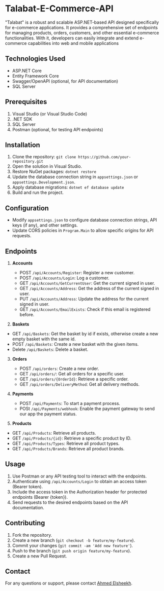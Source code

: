 # Talabat-E-Commerce-API
 "Talabat" is a robust and scalable ASP.NET-based API designed specifically for e-commerce applications. It provides a comprehensive set of endpoints for managing products, orders, customers, and other essential e-commerce functionalities. With it, developers can easily integrate and extend e-commerce capabilities into web and mobile applications

## Technologies Used
- ASP.NET Core
- Entity Framework Core
- Swagger/OpenAPI (optional, for API documentation)
- SQL Server

## Prerequisites
1. Visual Studio (or Visual Studio Code)
2. .NET SDK
3. SQL Server
4. Postman (optional, for testing API endpoints)

## Installation
1. Clone the repository: `git clone https://github.com/your-repository.git`
2. Open the solution in Visual Studio.
3. Restore NuGet packages: `dotnet restore`
4. Update the database connection string in `appsettings.json` or `appsettings.Development.json`.
5. Apply database migrations: `dotnet ef database update`
6. Build and run the project.

## Configuration
- Modify `appsettings.json` to configure database connection strings, API keys (if any), and other settings.
- Update CORS policies in `Program.Main` to allow specific origins for API requests.

## Endpoints
1. **Accounts**
   - POST `/api/Accounts/Register`: Register a new customer.
   - POST `/api/Accounts/Login`: Log a customer.
   - GET `/api/Accounts/GetCurrentUser`: Get the current signed in user.
   - GET `/api/Accounts/Address`: Get the address of the current signed in user.
   - PUT `/api/Accounts/Address`: Update the address for the current signed in user.
   - GET `/api/Accounts/EmailExists`: Check if this email is registered before.
  
 2. **Baskets**
   - GET `/api/Baskets`: Get the basket by id if exists, otherwise create a new empty basket with the same id.
   - POST `/api/Baskets`: Create a new basket with the given items.
   - Delete `/api/Baskets`: Delete a basket.

3. **Orders**
   - POST `/api/orders`: Create a new order.
   - GET `/api/orders/`: Get all orders for a specific user.
   - GET `/api/orders/{OrderId}`: Retrieve a specific order.
   - GET `/api/orders/DeliveryMethod`: Get all delivery methods.
     
4. **Payments**
   - POST `/api/Payments`: To start a payment process.
   - POSt `/api/Payments/webhook`: Enable the payment gateway to send our app the payment status.
     
 5. **Products**
   - GET `/api/Products`: Retrieve all products.
   - GET `/api/Products/{id}`: Retrieve a specific product by ID.
   - GET `/api/Products/Types`: Retrieve all product types.
   - GET `/api/Products/Brands`: Retrieve all product brands.

## Usage
1. Use Postman or any API testing tool to interact with the endpoints.
2. Authenticate using `/api/Accounts/Login` to obtain an access token (Bearer token).
3. Include the access token in the Authorization header for protected endpoints (Bearer {token}).
4. Send requests to the desired endpoints based on the API documentation.

## Contributing
1. Fork the repository.
2. Create a new branch (`git checkout -b feature/my-feature`).
3. Commit your changes (`git commit -am 'Add new feature'`).
4. Push to the branch (`git push origin feature/my-feature`).
5. Create a new Pull Request.



## Contact
For any questions or support, please contact [Ahmed Elsheekh](elsheekh418@gmail.com).


